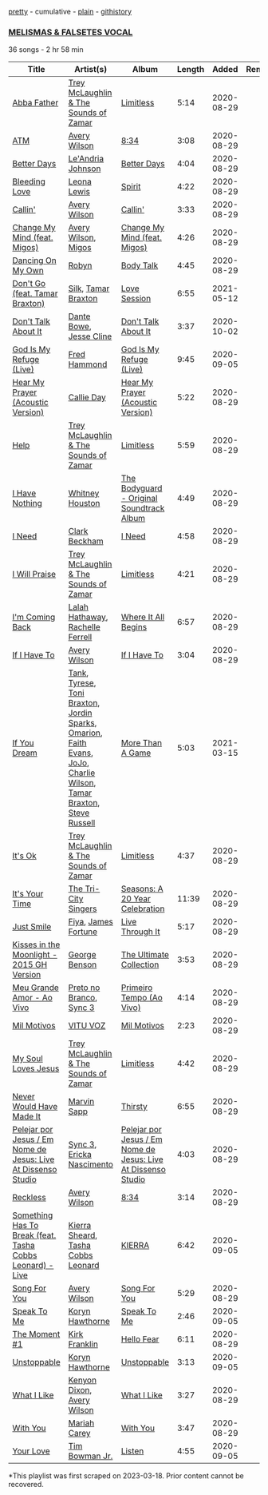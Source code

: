[pretty](/playlists/pretty/6POS73ero2jRR6OpAffzSr.md) - cumulative - [plain](/playlists/plain/6POS73ero2jRR6OpAffzSr) - [githistory](https://github.githistory.xyz/mackorone/spotify-playlist-archive/blob/main/playlists/plain/6POS73ero2jRR6OpAffzSr)

### [MELISMAS & FALSETES VOCAL](https://open.spotify.com/playlist/6POS73ero2jRR6OpAffzSr)

> 

36 songs - 2 hr 58 min

| Title | Artist(s) | Album | Length | Added | Removed |
|---|---|---|---|---|---|
| [Abba Father](https://open.spotify.com/track/0cy0ekbmQxBFwFXWlYo1G2) | [Trey McLaughlin & The Sounds of Zamar](https://open.spotify.com/artist/6dOjhrHjzG2rzqhO55jWtB) | [Limitless](https://open.spotify.com/album/7Bb6rkwU4sc0XPfssMcMbV) | 5:14 | 2020-08-29 |  |
| [ATM](https://open.spotify.com/track/0B2VRF55cV3MPoyHNkJ1tl) | [Avery Wilson](https://open.spotify.com/artist/2c6geVFkxNT2BKQyHUvnT3) | [8:34](https://open.spotify.com/album/1LQMjeYnhq8bhLbi0Kx0Vw) | 3:08 | 2020-08-29 |  |
| [Better Days](https://open.spotify.com/track/4Cuyv8LmfYvlatEuTHDT8U) | [Le'Andria Johnson](https://open.spotify.com/artist/5gpgMHIDzhdGccwJniIXrh) | [Better Days](https://open.spotify.com/album/5TyxQQ38rdlQSzqdtwBVjW) | 4:04 | 2020-08-29 |  |
| [Bleeding Love](https://open.spotify.com/track/7wZUrN8oemZfsEd1CGkbXE) | [Leona Lewis](https://open.spotify.com/artist/5lKZWd6HiSCLfnDGrq9RAm) | [Spirit](https://open.spotify.com/album/0VaAFegRAAn4OCg7p4QjN5) | 4:22 | 2020-08-29 |  |
| [Callin'](https://open.spotify.com/track/0376LwNFpzCIiFXdMopHxY) | [Avery Wilson](https://open.spotify.com/artist/2c6geVFkxNT2BKQyHUvnT3) | [Callin'](https://open.spotify.com/album/3VOyyDqL4NEWu7UL8KlHzz) | 3:33 | 2020-08-29 |  |
| [Change My Mind \(feat\. Migos\)](https://open.spotify.com/track/2RJnJc0I3CLxak7E6Xydpr) | [Avery Wilson](https://open.spotify.com/artist/2c6geVFkxNT2BKQyHUvnT3), [Migos](https://open.spotify.com/artist/6oMuImdp5ZcFhWP0ESe6mG) | [Change My Mind \(feat\. Migos\)](https://open.spotify.com/album/4vrQR1kOD44hMlFYl8E4gK) | 4:26 | 2020-08-29 |  |
| [Dancing On My Own](https://open.spotify.com/track/6aqNCrRA7vs7v6QvRpI50t) | [Robyn](https://open.spotify.com/artist/6UE7nl9mha6s8z0wFQFIZ2) | [Body Talk](https://open.spotify.com/album/0le9TO3kU69m6iWHTjNs9Y) | 4:45 | 2020-08-29 |  |
| [Don't Go \(feat\. Tamar Braxton\)](https://open.spotify.com/track/0Wli4hI5DR6AyhRpw3jX8u) | [Silk](https://open.spotify.com/artist/2etWSM1cPeITq5E2bEK8PW), [Tamar Braxton](https://open.spotify.com/artist/1MT1Wz4G9Z9EVOg4L5zZMS) | [Love Session](https://open.spotify.com/album/0yr5uPbuRrbCUGpGbYevPM) | 6:55 | 2021-05-12 |  |
| [Don't Talk About It](https://open.spotify.com/track/6l0Ygty0TsJf0zmD9kdTXs) | [Dante Bowe](https://open.spotify.com/artist/60JjUCBeLsuJ95WFvqFiFz), [Jesse Cline](https://open.spotify.com/artist/1FyU9raIv5d9zjJjUgHOW4) | [Don't Talk About It](https://open.spotify.com/album/3F0I5ooKpjhOJrAaRlPP7Q) | 3:37 | 2020-10-02 |  |
| [God Is My Refuge \(Live\)](https://open.spotify.com/track/0DTCdLczLgxt8EXrQFgnQV) | [Fred Hammond](https://open.spotify.com/artist/2ndyVAdV9UqF1XjyTJt484) | [God Is My Refuge \(Live\)](https://open.spotify.com/album/4eY1uNXXv3QsNr12FYZ0hX) | 9:45 | 2020-09-05 |  |
| [Hear My Prayer \(Acoustic Version\)](https://open.spotify.com/track/0FwVIfz5CFReNMagpkN9Bx) | [Callie Day](https://open.spotify.com/artist/7rq2boa3cUriEls0PJedCH) | [Hear My Prayer \(Acoustic Version\)](https://open.spotify.com/album/44s1vyT8Oy6noCOSFvNwtf) | 5:22 | 2020-08-29 |  |
| [Help](https://open.spotify.com/track/7p8CKAqgclatFSddqgOt1k) | [Trey McLaughlin & The Sounds of Zamar](https://open.spotify.com/artist/6dOjhrHjzG2rzqhO55jWtB) | [Limitless](https://open.spotify.com/album/7Bb6rkwU4sc0XPfssMcMbV) | 5:59 | 2020-08-29 |  |
| [I Have Nothing](https://open.spotify.com/track/31er9IGsfFbwqy1pH4aiTP) | [Whitney Houston](https://open.spotify.com/artist/6XpaIBNiVzIetEPCWDvAFP) | [The Bodyguard \- Original Soundtrack Album](https://open.spotify.com/album/7JVJlkNNobS0GSoy4tCS96) | 4:49 | 2020-08-29 |  |
| [I Need](https://open.spotify.com/track/2gl9xaJ9lRWhjCHswPKLAx) | [Clark Beckham](https://open.spotify.com/artist/5rfQucYgrOXJ3aD5TuLdoK) | [I Need](https://open.spotify.com/album/7737qwNBQIMx6j34ycLMdv) | 4:58 | 2020-08-29 |  |
| [I Will Praise](https://open.spotify.com/track/5F9nTjJGsKjtsHQa6myd0s) | [Trey McLaughlin & The Sounds of Zamar](https://open.spotify.com/artist/6dOjhrHjzG2rzqhO55jWtB) | [Limitless](https://open.spotify.com/album/7Bb6rkwU4sc0XPfssMcMbV) | 4:21 | 2020-08-29 |  |
| [I'm Coming Back](https://open.spotify.com/track/1v0PjMzN2vFtK3vTWwASDS) | [Lalah Hathaway](https://open.spotify.com/artist/0uNEy4544VZq2KOl7BsLuo), [Rachelle Ferrell](https://open.spotify.com/artist/0YLuHRRzBIUH7PQW0JW7NJ) | [Where It All Begins](https://open.spotify.com/album/1eXj3GU32V64aHE5BMInZX) | 6:57 | 2020-08-29 |  |
| [If I Have To](https://open.spotify.com/track/4DLZpekzmIm1fSO0IPEk3R) | [Avery Wilson](https://open.spotify.com/artist/2c6geVFkxNT2BKQyHUvnT3) | [If I Have To](https://open.spotify.com/album/1Fg2jNwu2zl1oM247h8sAy) | 3:04 | 2020-08-29 |  |
| [If You Dream](https://open.spotify.com/track/4o3RtSukEmNuFEGRYXyuBQ) | [Tank](https://open.spotify.com/artist/4mwXUEKaW4ftbncf9Hi58l), [Tyrese](https://open.spotify.com/artist/08p7B5OtcUuVblvkQIlBhJ), [Toni Braxton](https://open.spotify.com/artist/3X458ddYA2YcVWuVIGGOYe), [Jordin Sparks](https://open.spotify.com/artist/2AQjGvtT0pFYfxR3neFcvz), [Omarion](https://open.spotify.com/artist/0f5nVCcR06GX8Qikz0COtT), [Faith Evans](https://open.spotify.com/artist/5NDMothbpdpq2xHqSjrrWn), [JoJo](https://open.spotify.com/artist/5xuNBZoM7z1Vv8IQ6uM0p6), [Charlie Wilson](https://open.spotify.com/artist/6CxZzQFUTM6AzgluGwtq5w), [Tamar Braxton](https://open.spotify.com/artist/1MT1Wz4G9Z9EVOg4L5zZMS), [Steve Russell](https://open.spotify.com/artist/3vaIpIxoAmQpnsH2LTgjHq) | [More Than A Game](https://open.spotify.com/album/55UhXq8grzHPga0we8mEL3) | 5:03 | 2021-03-15 |  |
| [It's Ok](https://open.spotify.com/track/6lp0y4EpVOvU5cUW0oocEi) | [Trey McLaughlin & The Sounds of Zamar](https://open.spotify.com/artist/6dOjhrHjzG2rzqhO55jWtB) | [Limitless](https://open.spotify.com/album/7Bb6rkwU4sc0XPfssMcMbV) | 4:37 | 2020-08-29 |  |
| [It's Your Time](https://open.spotify.com/track/6glYYXTFB2eClfZI6gkB5y) | [The Tri\-City Singers](https://open.spotify.com/artist/0kU5fC7WVwJlfd1eNj9cMn) | [Seasons: A 20 Year Celebration](https://open.spotify.com/album/7783ykNzfJzUynGavNKYRo) | 11:39 | 2020-08-29 |  |
| [Just Smile](https://open.spotify.com/track/4Iov6rlQiAFpnjqxo48IVJ) | [Fiya](https://open.spotify.com/artist/6YJMdYVDPpAzEztkd9ybrL), [James Fortune](https://open.spotify.com/artist/4eIjSDb64R18sJaNlOGaFH) | [Live Through It](https://open.spotify.com/album/2bQ6jJkeM9EodsNHJeG7NH) | 5:17 | 2020-08-29 |  |
| [Kisses in the Moonlight \- 2015 GH Version](https://open.spotify.com/track/7GJMTH4HaeE0BGCnrBzLLs) | [George Benson](https://open.spotify.com/artist/4N8BwYTEC6XqykGvXXlmfv) | [The Ultimate Collection](https://open.spotify.com/album/2kSQnTLbO7fevT5zOaM6Hv) | 3:53 | 2020-08-29 |  |
| [Meu Grande Amor \- Ao Vivo](https://open.spotify.com/track/6OacfmPdP5IdJCCwJooKp7) | [Preto no Branco](https://open.spotify.com/artist/0JC6R3kbXUHe5QrxqzFwom), [Sync 3](https://open.spotify.com/artist/6eLyI9Oody0ryRmcaeiROJ) | [Primeiro Tempo \(Ao Vivo\)](https://open.spotify.com/album/7JuhE8JlnfsFdK5RKOpqUm) | 4:14 | 2020-08-29 |  |
| [Mil Motivos](https://open.spotify.com/track/5nVcFEGFzvqz7nb9KQpLP1) | [VITU VOZ](https://open.spotify.com/artist/5T2XEpgtCLW5ygsKTzdg6U) | [Mil Motivos](https://open.spotify.com/album/4gfNOiJVY9DmB7DTDPZ4qd) | 2:23 | 2020-08-29 |  |
| [My Soul Loves Jesus](https://open.spotify.com/track/2FPhJsu5y3yWSjJ2gl4Ole) | [Trey McLaughlin & The Sounds of Zamar](https://open.spotify.com/artist/6dOjhrHjzG2rzqhO55jWtB) | [Limitless](https://open.spotify.com/album/7Bb6rkwU4sc0XPfssMcMbV) | 4:42 | 2020-08-29 |  |
| [Never Would Have Made It](https://open.spotify.com/track/3QdBvvYJ9k1CES1e9aYvaA) | [Marvin Sapp](https://open.spotify.com/artist/5r0KYGxdIZEHZ6z6XbkVbo) | [Thirsty](https://open.spotify.com/album/04IAkH0X6ZDu6T35zD8KQy) | 6:55 | 2020-08-29 |  |
| [Pelejar por Jesus / Em Nome de Jesus: Live At Dissenso Studio](https://open.spotify.com/track/3GlzRz4Qwsv1Yyi5gK9wJu) | [Sync 3](https://open.spotify.com/artist/6eLyI9Oody0ryRmcaeiROJ), [Ericka Nascimento](https://open.spotify.com/artist/3T7jWouy5g5iXOJH7uI0ia) | [Pelejar por Jesus / Em Nome de Jesus: Live At Dissenso Studio](https://open.spotify.com/album/34uPojzD7hB4Gq9wr0FRUP) | 4:03 | 2020-08-29 |  |
| [Reckless](https://open.spotify.com/track/38QsfWFIBnnrU8zhCWuYWQ) | [Avery Wilson](https://open.spotify.com/artist/2c6geVFkxNT2BKQyHUvnT3) | [8:34](https://open.spotify.com/album/1LQMjeYnhq8bhLbi0Kx0Vw) | 3:14 | 2020-08-29 |  |
| [Something Has To Break \(feat\. Tasha Cobbs Leonard\) \- Live](https://open.spotify.com/track/719l9b2QzAejHepSi8vK5a) | [Kierra Sheard](https://open.spotify.com/artist/4x3CdMQ3YjnPn4Evhyni5y), [Tasha Cobbs Leonard](https://open.spotify.com/artist/5YxebzzreNswbtYC1td4cx) | [KIERRA](https://open.spotify.com/album/2twow9qKoLnhZO8FDjw82a) | 6:42 | 2020-09-05 |  |
| [Song For You](https://open.spotify.com/track/3v5YKvxegZyG6TJwK1loMA) | [Avery Wilson](https://open.spotify.com/artist/2c6geVFkxNT2BKQyHUvnT3) | [Song For You](https://open.spotify.com/album/04Qos9tg4OsBifMkV1SQY1) | 5:29 | 2020-08-29 |  |
| [Speak To Me](https://open.spotify.com/track/0z9aEc97GSfDPiRRNwfBmt) | [Koryn Hawthorne](https://open.spotify.com/artist/03qM4LmPCrR7CuHTE0WAIW) | [Speak To Me](https://open.spotify.com/album/6GiPLtoDGqnOIiZtarBE6r) | 2:46 | 2020-09-05 |  |
| [The Moment \#1](https://open.spotify.com/track/3x8wKKVLz0JxW5rF5jD8aC) | [Kirk Franklin](https://open.spotify.com/artist/4akybxRTGHJZ1DXjLhJ1qu) | [Hello Fear](https://open.spotify.com/album/6CkiHbEFRtD75ghxLBOn3N) | 6:11 | 2020-08-29 |  |
| [Unstoppable](https://open.spotify.com/track/7ImLXs35qALCxJMiz33Ab9) | [Koryn Hawthorne](https://open.spotify.com/artist/03qM4LmPCrR7CuHTE0WAIW) | [Unstoppable](https://open.spotify.com/album/5ZyTkx6rT1LnFXvZhpEang) | 3:13 | 2020-09-05 |  |
| [What I Like](https://open.spotify.com/track/7wrdkWKSwf08orT0x2GNM7) | [Kenyon Dixon](https://open.spotify.com/artist/5AzjednUL6MFJP0dBic3be), [Avery Wilson](https://open.spotify.com/artist/2c6geVFkxNT2BKQyHUvnT3) | [What I Like](https://open.spotify.com/album/1DYT2oDAe6SbzuRQOWv4zX) | 3:27 | 2020-08-29 |  |
| [With You](https://open.spotify.com/track/5br7roRMvno5sXHu5GAqXf) | [Mariah Carey](https://open.spotify.com/artist/4iHNK0tOyZPYnBU7nGAgpQ) | [With You](https://open.spotify.com/album/38vJ9dQX29k6nOHUjxkKFM) | 3:47 | 2020-08-29 |  |
| [Your Love](https://open.spotify.com/track/0RZfOr4ZxPJYOGqfhSQqoo) | [Tim Bowman Jr.](https://open.spotify.com/artist/5A8ZfGPAh4EUTmOJ0Fck3l) | [Listen](https://open.spotify.com/album/5YChjVISCxpP25SXcAeEQm) | 4:55 | 2020-09-05 |  |

\*This playlist was first scraped on 2023-03-18. Prior content cannot be recovered.
